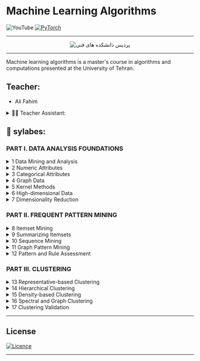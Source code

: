 # Machine Learning Algorithms




![YouTube](https://img.shields.io/badge/YouTube-%23FF0000.svg?style=for-the-badge&logo=YouTube&logoColor=white& )
[![PyTorch](https://img.shields.io/badge/PyTorch-%23EE4C2C.svg?style=for-the-badge&logo=PyTorch&logoColor=white)](https://youtube.com)

<hr>
<center>
<img class="site-logo img-responsive" src="https://eng.ut.ac.ir/images/eng/fa/website/site-logo/2022/1670145311-.png" alt="پردیس دانشکده های فنی" align=center>
</center>

<hr>
Machine learning algorithms is a master's course in algorithms and computations presented at the University of Tehran.

## Teacher:

- Ali Fahim

<details> 
<summary>👨‍🎓 Teacher Assistant:</summary>
 <hr>

- Asef Afsahi (👨‍🍳)
- Hoseine Tavakolian
- Zahra boriri
- parsa Hadadian
- mohammad jalai
- mohammad hatami
</details>

## 📃 sylabes:

### PART I. DATA ANALYSIS FOUNDATIONS

<details> 
<summary>1 Data Mining and Analysis</summary>
 <hr>

- 1.1 Data Matrix 
- 1.2 Attributes 
- 1.3 Data: Algebraic and Geometric View 
- 1.4 Data: Probabilistic View 
- 1.5 Further Reading 
</details>

<details> 
<summary>2 Numeric Attributes</summary>
 <hr>

- 2.1 Univariate Analysis 
- 2.2 Bivariate Analysis 
- 2.3 Multivariate Analysis 
- 2.4 Data Normalization 
- 2.5 Normal Distribution
- 2.6 Further Reading
</details>


<details> 
<summary>3 Categorical Attributes</summary>
 <hr>


</details>

<details> 
<summary>4 Graph Data</summary>
 <hr>


</details>


<details> 
<summary>5 Kernel Methods</summary>
 <hr>




</details>

<details> 
<summary>6 High-dimensional Data</summary>
 <hr>


</details>

<details> 
<summary>7 Dimensionality Reduction</summary>
 <hr>


</details>


### PART II. FREQUENT PATTERN MINING


</details>

<details> 
<summary>8 Itemset Mining</summary>
 <hr>


</details>



</details>

<details> 
<summary>9 Summarizing Itemsets</summary>
 <hr>


</details>



</details>

<details> 
<summary>10 Sequence Mining</summary>
 <hr>


</details>


</details>

<details> 
<summary>11 Graph Pattern Mining</summary>
 <hr>


</details>


<details> 
<summary>12 Pattern and Rule Assessment</summary>
 <hr>


</details>

### PART III. CLUSTERING


<details> 
<summary>13 Representative-based Clustering</summary>
 <hr>


</details>


<details> 
<summary>14 Hierarchical Clustering</summary>
 <hr>


</details>


<details> 
<summary>15 Density-based Clustering</summary>
 <hr>


</details>

<details> 
<summary>16 Spectral and Graph Clustering</summary>
 <hr>


</details>

<details> 
<summary>
17 Clustering Validation</summary>
 <hr>


</details>




<hr>

## License
[![Licence](https://img.shields.io/github/license/Ileriayo/markdown-badges?style=for-the-badge)](./LICENSE)
<hr>
